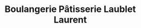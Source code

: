 ---
title: "Boulangerie Pâtisserie Laublet Laurent"
url: /mery-sur-oise/boulangerie-patisserie-laublet-laurent/
shop: boulangerie
---